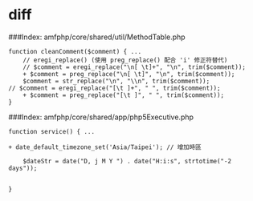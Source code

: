 # diff

###Index: amfphp/core/shared/util/MethodTable.php

    function cleanComment($comment) { ...
		// eregi_replace() (使用 preg_replace() 配合 'i' 修正符替代)
		// $comment = eregi_replace("\n[ \t]+", "\n", trim($comment));
		+ $comment = preg_replace("\n[ \t]", "\n", trim($comment));
		$comment = str_replace("\n", "\\n", trim($comment));
    // $comment = eregi_replace("[\t ]+", " ", trim($comment));
		+ $comment = preg_replace("[\t ]", " ", trim($comment));
	}

###Index: amfphp/core/shared/app/php5Executive.php

    function service() { ...
  
   	+ date_default_timezone_set('Asia/Taipei'); // 增加時區
    
    	$dateStr = date("D, j M Y ") . date("H:i:s", strtotime("-2 days"));
    	
    	
    }

